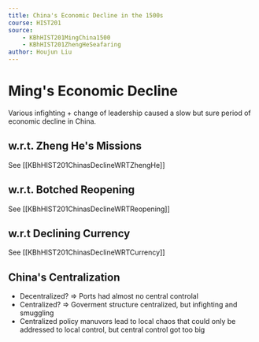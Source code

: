 ```yaml
---
title: China's Economic Decline in the 1500s
course: HIST201
source: 
    - KBhHIST201MingChina1500
    - KBhHIST201ZhengHeSeafaring
author: Houjun Liu
---
```


# Ming's Economic Decline

Various infighting + change of leadership caused a slow but sure period of economic decline in China.

## w.r.t. Zheng He's Missions

See [[KBhHIST201ChinasDeclineWRTZhengHe]]

## w.r.t. Botched Reopening

See [[KBhHIST201ChinasDeclineWRTReopening]]

## w.r.t Declining Currency

See [[KBhHIST201ChinasDeclineWRTCurrency]]

## China's Centralization
* Decentralized? => Ports had almost no central controlal
* Centralized?  => Goverment structure centralized, but infighting and smuggling 
* Centralized policy manuvors lead to local chaos that could only be addressed to local control, but central control got too big
